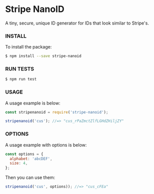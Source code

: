 # Stripe NanoID

A tiny, secure, unique ID generator for IDs that look similar to Stripe's.

### INSTALL

To install the package:

```bash
$ npm install --save stripe-nanoid
```

### RUN TESTS

```bash
$ npm run test
```

### USAGE

A usage example is below:

```js
const stripenanoid = require('stripe-nanoid');
```

```js
stripenanoid('cus'); //=> "cus_rPaZmctZlfLGHdZHiljZY"
```

### OPTIONS

A usage example with options is below:

```js
const options = {
  alphabet: 'abcDEF',
  size: 4,
};
```

Then you can use them:

```js
stripenanoid('cus', options)); //=> "cus_cFEa"
```
